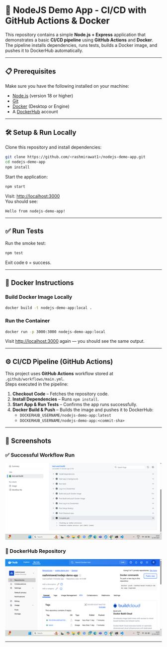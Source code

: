 # 🚀 NodeJS Demo App - CI/CD with GitHub Actions & Docker

This repository contains a simple **Node.js + Express** application that demonstrates a basic **CI/CD pipeline** using **GitHub Actions** and **Docker**.  
The pipeline installs dependencies, runs tests, builds a Docker image, and pushes it to DockerHub automatically.

---

## 📋 Prerequisites

Make sure you have the following installed on your machine:

- [Node.js](https://nodejs.org/) (version 18 or higher)
- [Git](https://git-scm.com/)
- [Docker](https://docs.docker.com/get-docker/) (Desktop or Engine)
- A [DockerHub](https://hub.docker.com/) account

---

## 🛠 Setup & Run Locally

Clone this repository and install dependencies:

```bash
git clone https://github.com/<rashmirawat1>/nodejs-demo-app.git
cd nodejs-demo-app
npm install
```

Start the application:

```bash
npm start
```

Visit: [http://localhost:3000](http://localhost:3000)  
You should see:

```
Hello from nodejs-demo-app!
```

---

## ✅ Run Tests

Run the smoke test:

```bash
npm test
```

Exit code `0` = success.

---

## 🐳 Docker Instructions

### Build Docker Image Locally
```bash
docker build -t nodejs-demo-app:local .
```

### Run the Container
```bash
docker run -p 3000:3000 nodejs-demo-app:local
```

Visit [http://localhost:3000](http://localhost:3000) again — you should see the same output.

---

## ⚙️ CI/CD Pipeline (GitHub Actions)

This project uses **GitHub Actions** workflow stored at `.github/workflows/main.yml`.  
Steps executed in the pipeline:

1. **Checkout Code** – Fetches the repository code.
2. **Install Dependencies** – Runs `npm install`.
3. **Start App & Run Tests** – Confirms the app runs successfully.
4. **Docker Build & Push** – Builds the image and pushes it to DockerHub:
   - `DOCKERHUB_USERNAME/nodejs-demo-app:latest`
   - `DOCKERHUB_USERNAME/nodejs-demo-app:<commit-sha>`

---

## 📸 Screenshots

### ✅ Successful Workflow Run
![GitHub Actions Workflow Screenshot](./workflow-success.png)

### 🐳 DockerHub Repository
![DockerHub Screenshot](./dockerhub-image.png)

---





